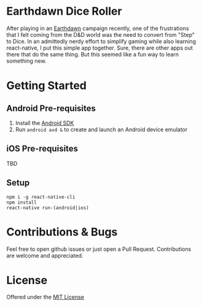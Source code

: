 # Earthdawn Dice Roller

After playing in an [Earthdawn](https://en.wikipedia.org/wiki/Earthdawn) campaign recently, one of the frustrations that I felt coming from the D&D world was the need to convert from "Step" to Dice. In an admittedly nerdy effort to simplify gaming while also learning react-native, I put this simple app together. Sure, there are other apps out there that do the same thing. But this seemed like a fun way to learn something new.

# Getting Started

## Android Pre-requisites

1. Install the [Android SDK](https://developer.android.com/studio/index.html)
1. Run `android avd &` to create and launch an Android device emulator

## iOS Pre-requisites

TBD

## Setup

    npm i -g react-native-cli
    npm install
    react-native run-(android|ios)

# Contributions & Bugs

Feel free to open github issues or just open a Pull Request. Contributions are welcome and appreciated.

# License

Offered under the [MIT License](https://opensource.org/licenses/MIT)
